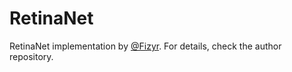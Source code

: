 # RetinaNet 

RetinaNet implementation by [@Fizyr](https://github.com/fizyr/keras-retinanet). For details, check the author
repository. 




